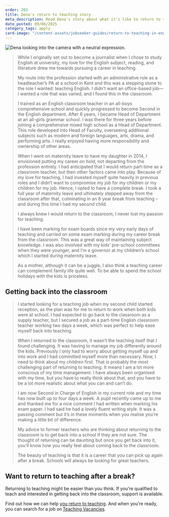 ```yaml
---
order: 203
title: Dena's return to teaching story
meta_description: Read Dena's story about what it's like to return to teaching
date_posted: 09/06/2025
category_tags: apply
card-image: "/content-assets/jobseeker-guides/return-to-teaching-in-england/denas-story.png"
---
```


![Dena looking into the camera with a neutral expression.](/content-assets/jobseeker-guides/return-to-teaching-in-england/denas-story.png)

> While I originally set out to become a journalist when I chose to study English at university, my love for the English subject, reading, and literature drew me towards pursuing a career in teaching.   
>
> My route into the profession started with an administrative role as a headteacher’s PA at a school in Kent and this was a stepping stone to the role I wanted: teaching English. I didn’t want an office-based job—I wanted a role that was varied, and I found this in the classroom.  
>
> I trained as an English classroom teacher in an all-boys comprehensive school and quickly progressed to become Second in the English department. After 6 years, I became Head of Department at an all-girls grammar school. I was there for three years before joining a comprehensive mixed high school as a Head of Department. This role developed into Head of Faculty, overseeing additional subjects such as modern and foreign languages, arts, drama, and performing arts. I really enjoyed having more responsibility and ownership of other areas.  
> 
> When I went on maternity leave to have my daughter in 2014, I envisioned putting my career on hold, not departing from the profession entirely. I had anticipated that I would return part-time as a classroom teacher, but then other factors came into play. Because of my love for teaching, I had invested myself quite heavily in previous roles and I didn’t want to compromise my job for my children or my children for my job. Hence, I opted to have a complete break. I took a full year of maternity leave and ultimately stepped away from the classroom after that, culminating in an 8 year break from teaching – and during this time I had my second child. 
>
> I always knew I would return to the classroom; I never lost my passion for teaching.
>
> I have been marking for exam boards since my very early days of teaching and carried on some exam marking during my career break from the classroom. This was a great way of maintaining subject knowledge. I was also involved with my kids’ pre-school committees when they were younger, and I’m a governor at my children’s school which I started during maternity leave.  
>
> As a mother, although it can be a juggle, I also think a teaching career can complement family life quite well. To be able to spend the school holidays with the kids is priceless.  
>
## Getting back into the classroom

> I started looking for a teaching job when my second child started reception, as the plan was for me to return to work when both kids were at school. I had expected to go back to the classroom as a supply teacher, but I secured a job as a part-time English classroom teacher working two days a week, which was perfect to help ease myself back into teaching.  
>
> When I returned to the classroom, it wasn’t the teaching itself that I found challenging. It was having to manage my job differently around the kids. Previously I only had to worry about getting myself up and into work and I had committed myself more than necessary. Now, I need to think about my children first. That is probably the most challenging part of returning to teaching. It means I am a lot more conscious of my time management. I have always been organised with my time, but you have to really think about that, and you have to be a lot more realistic about what you can and can’t do.  
>
> I am now Second in Charge of English in my current role and my time has now built up to four days a week. A pupil recently came up to me and thanked me for a nice comment I had written when marking his exam paper. I had said he had a lovely fluent writing style. It was a passing comment but it’s in these moments when you realise you’re making a little bit of difference. 
>
> My advice to former teachers who are thinking about returning to the classroom is to get back into a school if they are not sure. The thought of returning can be daunting but once you get back into it, you’ll know how you really feel about coming back to the classroom. 
>
> The beauty of teaching is that it is a career that you can pick up again after a break. Schools will always be looking for great teachers.  

## Want to return to teaching after a break?

Returning to teaching might be easier than you think. If you’re qualified to teach and interested in getting back into the classroom, support is available.  

Find out how we can help [you return to teaching](/jobseeker-guides/return-to-teaching-in-england/return-to-teaching). And when you’re ready, you can search for a job on [Teaching Vacancies](/).  
